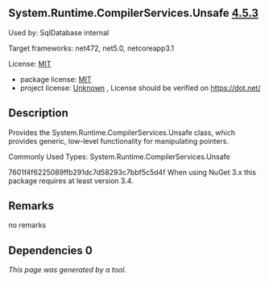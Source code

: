 System.Runtime.CompilerServices.Unsafe [4.5.3](https://www.nuget.org/packages/System.Runtime.CompilerServices.Unsafe/4.5.3)
--------------------

Used by: SqlDatabase internal

Target frameworks: net472, net5.0, netcoreapp3.1

License: [MIT](../../../../licenses/mit) 

- package license: [MIT](https://github.com/dotnet/corefx/blob/master/LICENSE.TXT) 
- project license: [Unknown](https://dot.net/) , License should be verified on https://dot.net/

Description
-----------
Provides the System.Runtime.CompilerServices.Unsafe class, which provides generic, low-level functionality for manipulating pointers.

Commonly Used Types:
System.Runtime.CompilerServices.Unsafe
 
7601f4f6225089ffb291dc7d58293c7bbf5c5d4f 
When using NuGet 3.x this package requires at least version 3.4.

Remarks
-----------
no remarks


Dependencies 0
-----------


*This page was generated by a tool.*